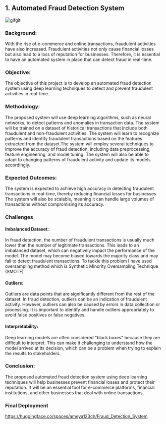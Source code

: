 ## 1. Automated Fraud Detection System 


![gifgit](https://user-images.githubusercontent.com/88341388/226695241-221b3a90-33fc-4635-a935-5e92da4a7080.gif)




### Background: 
With the rise of e-commerce and online transactions, fraudulent activities have also increased. Fraudulent activities not only cause financial losses but also lead to a loss of reputation for businesses. Therefore, it is essential to have an automated system in place that can detect fraud in real-time.

### Objective: 
The objective of this project is to develop an automated fraud detection system using deep learning techniques to detect and prevent fraudulent activities in real-time.

### Methodology: 
The proposed system will use deep learning algorithms, such as neural networks, to detect patterns and anomalies in transaction data. The system will be trained on a dataset of historical transactions that include both fraudulent and non-fraudulent activities. The system will learn to recognize patterns and identify fraudulent transactions based on the features extracted from the dataset.The system will employ several techniques to improve the accuracy of fraud detection, including data preprocessing, feature engineering, and model tuning. The system will also be able to adapt to changing patterns of fraudulent activity and update its models accordingly.

### Expected Outcomes: 
The system is expected to achieve high accuracy in detecting fraudulent transactions in real-time, thereby reducing financial losses for businesses. The system will also be scalable, meaning it can handle large volumes of transactions without compromising its accuracy.

### Challenges
#### Imbalanced Dataset: 
In fraud detection, the number of fraudulent transactions is usually much lower than the number of legitimate transactions. This leads to an imbalanced dataset, which can negatively impact the performance of the model. The model may become biased towards the majority class and may fail to detect fraudulent transactions.
To tackle this problem I have used oversampling method which is Synthetic Minority Oversampling Technique (SMOTE)

#### Outliers: 
Outliers are data points that are significantly different from the rest of the dataset. In fraud detection, outliers can be an indication of fraudulent activity. However, outliers can also be caused by errors in data collection or processing. It is important to identify and handle outliers appropriately to avoid false positives or false negatives.

#### Interpretability: 
Deep learning models are often considered "black boxes" because they are difficult to interpret. This can make it challenging to understand how the model arrived at its decision, which can be a problem when trying to explain the results to stakeholders.

### Conclusion: 
The proposed automated fraud detection system using deep learning techniques will help businesses prevent financial losses and protect their reputation. It will be an essential tool for e-commerce platforms, financial institutions, and other businesses that deal with online transactions.

### Final Deployment 

https://huggingface.co/spaces/ameya123ch/Fraud_Detection_System
